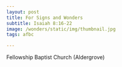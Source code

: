 ```yaml
---
layout: post
title: For Signs and Wonders
subtitle: Isaiah 8:16-22
image: /wonders/static/img/thumbnail.jpg
tags: afbc

---
```

Fellowship Baptist Church (Aldergrove)
